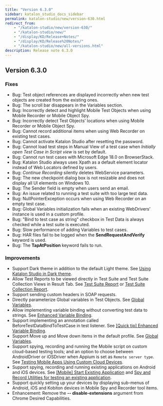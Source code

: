 ```yaml
---
title: "Version 6.3.0" 
sidebar: katalon_studio_docs_sidebar
permalink: katalon-studio/new/version-630.html
redirect_from:
    - "/katalon-studio/new/version-630/"
    - "/katalon-studio/new/"
    - "/display/KD/Release+Notes/"
    - "/display/KD/Release%20Notes/"
    - "/katalon-studio/new/all-versions.html"
description: Release note 6.3.0
---
```


## Version 6.3.0

### Fixes

*   Bug: Test object references are displayed incorrectly when new test objects are created from the existing ones.
*   Bug: The scroll bar disappears in the Variables section.
*   Bug: Incorrectly detect and highlight Mobile Test Objects when using Mobile Recorder or Mobile Object Spy.
*   Bug: Incorrectly detect Test Objects’ locations when using Mobile Recorder or Mobile Object Spy.
*   Bug: Cannot record additional items when using Web Recorder on existing test cases.
*   Bug: Cannot activate Katalon Studio after resetting the password.
*   Bug: Cannot load test steps in Manual View of a test case when *Initially open Test Case in Script view* is set by default.
*   Bug: Cannot run test cases with Microsoft Edge 18.0 on BrowserStack.
*   Bug: Katalon Studio always uses Xpath as a default element locator instead of Web Locators defined by users.
*   Bug: *Continue Recording* silently deletes WebService parameters.
*   Bug: The new checkpoint dialog box is not resizable and does not display all UI elements on Windows 10.
*   Bug: The Sender field is empty when users send an email.
*   Bug: An issue related to running a test suite with too large test data.
*   Bug: NullPointerException occurs when using Web Recorder on an empty test case.
*   Bug: Global Variables initialization fails when an existing WebDrivers’ instance is used in a custom profile.
*   Bug: "Bind to test case as string" checkbox in Test Data is always checked while a test suite is executed.
*   Bug: Slow performance of adding Variables to test cases.
*   Bug: HAR files fail to be logged when the **SendRequestAndVerify** keyword is used.
*   Bug: The **TapAtPosition** keyword fails to run.

### Improvements

*   Support Dark theme in addition to the default Light theme. See [Using Katalon Studio in Dark theme](https://docs.katalon.com/katalon-studio/docs/dark-theme.html).
*   Allow Test Reports to be viewed directly in Test Suite and Test Suite Collection Views in Result Tab. See [Test Suite Report](https://docs.katalon.com/katalon-studio/docs/test-suite-report.html) or [Test Suite Collection Report](https://docs.katalon.com/katalon-studio/docs/test-suite-collection-report.html).
*   Support sending custom headers in SOAP requests.
*   Directly parameterize Global variables in Test Objects. See [Global Variables](https://docs.katalon.com/katalon-studio/docs/global-variables.html).
*   Allow implementing variable binding without converting test data to strings. See [Enhanced Variable Binding](https://docs.katalon.com/katalon-studio/docs/bind-as-string.html#variable-binding-for-test-data-with-option-embind-into-test-case-as-stringem-enabled).
*   Support implementing an annotation called BeforeTestDataBindToTestCase in test listener. See [[Quick tip] Enhanced Variable Binding](https://docs.katalon.com/katalon-studio/docs/bind-as-string.html).
*   Support Move up and Move down items in the default profile. See [Global Variables](https://docs.katalon.com/katalon-studio/docs/global-variables.html).
*   Support spying, recording and running the Mobile script on custom cloud-based testing tools; and an option to choose between AndroidDriver or iOSDriver when Appium is set as `Remote server type`. See [Testing Mobile Apps Using Custom Cloud Devices](/katalon-studio/docs/mobile-testing-apps-cloud-devices.html).
*   Support spying, recording and running existing applications on Android and iOS devices. See [[Mobile] Start Existing Application](/katalon-studio/docs/mobile-keyword-start-existing-apps.html) and [Spy and Record Utilities for testing an existing application](/katalon-studio/docs/mobile-spy-record-existing-apps.html).
*   Support quickly setting up your devices by displaying sub-menus of Android, iOS and Kobiton devices in Mobile Spy and Recorder tool items. 
*   Enhancement: Remove the **-- disable-extensions** argument from Chrome Desired Capabilities.